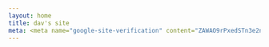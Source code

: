 ```yaml
---
layout: home
title: dav's site
meta: <meta name="google-site-verification" content="ZAWAO9rPxedSTn3e2nCGAStNjeDvODDJJBws0auiFJ0" />
---
```

